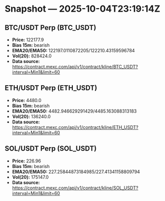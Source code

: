# Snapshot — 2025-10-04T23:19:14Z

## BTC/USDT Perp (BTC_USDT)
- **Price:** 122177.9
- **Bias 15m:** bearish
- **EMA20/EMA50:** 122197.0110872205/122210.43159596784
- **Vol(20):** 828424.0
- **Data source:** https://contract.mexc.com/api/v1/contract/kline/BTC_USDT?interval=Min1&limit=60

## ETH/USDT Perp (ETH_USDT)
- **Price:** 4480.0
- **Bias 15m:** bearish
- **EMA20/EMA50:** 4482.946629291429/4485.163088313183
- **Vol(20):** 136240.0
- **Data source:** https://contract.mexc.com/api/v1/contract/kline/ETH_USDT?interval=Min1&limit=60

## SOL/USDT Perp (SOL_USDT)
- **Price:** 226.96
- **Bias 15m:** bearish
- **EMA20/EMA50:** 227.25844873184985/227.41341158809794
- **Vol(20):** 175147.0
- **Data source:** https://contract.mexc.com/api/v1/contract/kline/SOL_USDT?interval=Min1&limit=60
